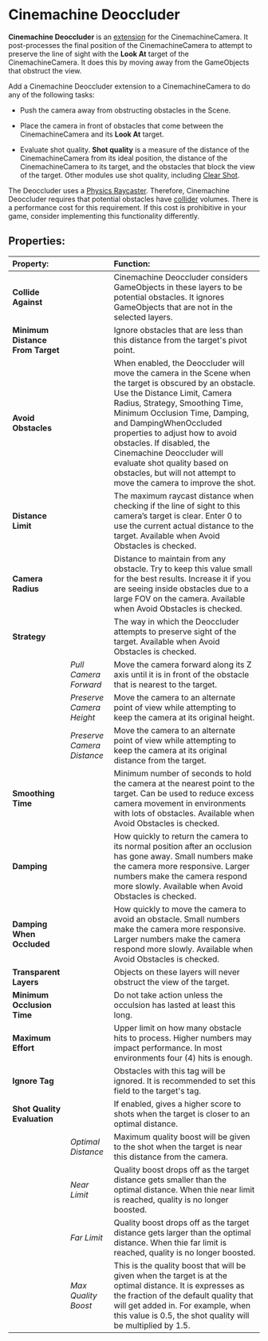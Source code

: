 # Cinemachine Deoccluder

__Cinemachine Deoccluder__ is an [extension](concept-procedural-motion.md#extensions) for the CinemachineCamera. It post-processes the final position of the CinemachineCamera to attempt to preserve the line of sight with the __Look At__ target of the CinemachineCamera. It does this by moving away from the GameObjects that obstruct the view.

Add a Cinemachine Deoccluder extension to a CinemachineCamera to do any of the following tasks:

* Push the camera away from obstructing obstacles in the Scene.

* Place the camera in front of obstacles that come between the CinemachineCamera and its __Look At__ target.

* Evaluate shot quality. __Shot quality__ is a measure of the distance of the CinemachineCamera from its ideal position, the distance of the CinemachineCamera to its target, and the obstacles that block the view of the target. Other modules use shot quality, including [Clear Shot](CinemachineClearShot.md).

The Deoccluder uses a [Physics Raycaster](https://docs.unity3d.com/Manual/script-PhysicsRaycaster.html). Therefore, Cinemachine Deoccluder requires that potential obstacles have [collider](https://docs.unity3d.com/Manual/CollidersOverview.html) volumes. There is a performance cost for this requirement. If this cost is prohibitive in your game, consider implementing this functionality differently.

## Properties:

| **Property:** || **Function:** |
|:---|:---|:---|
| __Collide Against__ || Cinemachine Deoccluder considers GameObjects in these layers to be potential obstacles. It ignores GameObjects that are not in the selected layers. |
| __Minimum Distance From Target__ || Ignore obstacles that are less than this distance from the target's pivot point. |
| __Avoid Obstacles__ || When enabled, the Deoccluder will move the camera in the Scene when the target is obscured by an obstacle. Use the Distance Limit, Camera Radius, Strategy, Smoothing Time, Minimum Occlusion Time, Damping, and DampingWhenOccluded properties to adjust how to avoid obstacles. If disabled, the Cinemachine Deoccluder will evaluate shot quality based on obstacles, but will not attempt to move the camera to improve the shot. |
| __Distance Limit__ || The maximum raycast distance when checking if the line of sight to this camera’s target is clear. Enter 0 to use the current actual distance to the target. Available when Avoid Obstacles is checked. |
| __Camera Radius__ || Distance to maintain from any obstacle. Try to keep this value small for the best results. Increase it if you are seeing inside obstacles due to a large FOV on the camera. Available when Avoid Obstacles is checked. |
| __Strategy__ || The way in which the Deoccluder attempts to preserve sight of the target. Available when Avoid Obstacles is checked. |
| | _Pull Camera Forward_ | Move the camera forward along its Z axis until it is in front of the obstacle that is nearest to the target. |
| | _Preserve Camera Height_ | Move the camera to an alternate point of view while attempting to keep the camera at its original height. |
| | _Preserve Camera Distance_ | Move the camera to an alternate point of view while attempting to keep the camera at its original distance from the target. |
| __Smoothing Time__ |  | Minimum number of seconds to hold the camera at the nearest point to the target. Can be used to reduce excess camera movement in environments with lots of obstacles. Available when Avoid Obstacles is checked. |
| __Damping__ || How quickly to return the camera to its normal position after an occlusion has gone away. Small numbers make the camera more responsive. Larger numbers make the camera respond more slowly. Available when Avoid Obstacles is checked. |
| __Damping When Occluded__ || How quickly to move the camera to avoid an obstacle. Small numbers make the camera more responsive. Larger numbers make the camera respond more slowly. Available when Avoid Obstacles is checked. |
| __Transparent Layers__ || Objects on these layers will never obstruct the view of the target. |
| __Minimum Occlusion Time__ || Do not take action unless the occulsion has lasted at least this long. |
| __Maximum Effort__ || Upper limit on how many obstacle hits to process. Higher numbers may impact performance. In most environments four (4) hits is enough. |
| **Ignore Tag** || Obstacles with this tag will be ignored. It is recommended to set this field to the target's tag. |
| __Shot Quality Evaluation__ || If enabled, gives a higher score to shots when the target is closer to an optimal distance. |
| | _Optimal Distance_ | Maximum quality boost will be given to the shot when the target is near this distance from the camera. |
| | _Near Limit_ | Quality boost drops off as the target distance gets smaller than the optimal distance.  When thie near limit is reached, quality is no longer boosted. |
| | _Far Limit_ | Quality boost drops off as the target distance gets larger than the optimal distance.  When thie far limit is reached, quality is no longer boosted. |
| | _Max Quality Boost_ | This is the quality boost that will be given when the target is at the optimal distance.  It is expresses as the fraction of the default quality that will get added in.  For example, when this value is 0.5, the shot quality will be multiplied by 1.5. |


